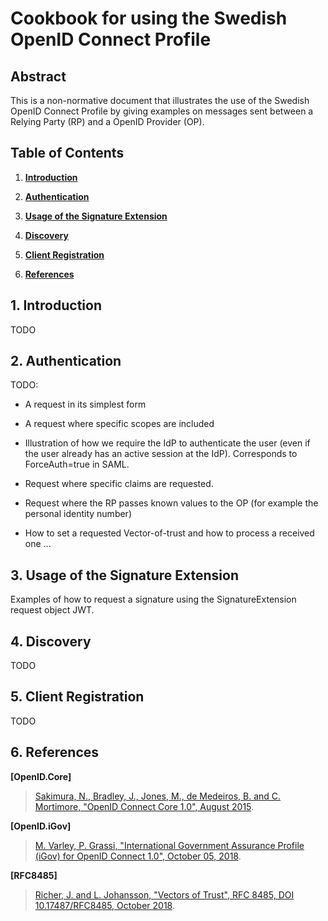 # Cookbook for using the Swedish OpenID Connect Profile

## Abstract

This is a non-normative document that illustrates the use of the Swedish OpenID Connect Profile by giving examples on messages sent between a Relying Party (RP) and a OpenID Provider (OP). 

## Table of Contents

1. [**Introduction**](#introduction)

2. [**Authentication**](#authentication)

3. [**Usage of the Signature Extension**](#usage-of-the-signature-extension)

4. [**Discovery**](#discovery)

5. [**Client Registration**](#client-registration)


6. [**References**](#references)

<a name="introduction"></a>
## 1. Introduction

TODO

<a name="authentication"></a>
## 2. Authentication

TODO: 

- A request in its simplest form

- A request where specific scopes are included

- Illustration of how we require the IdP to authenticate the user (even if the user already has an active session at the IdP). Corresponds to ForceAuth=true in SAML.

- Request where specific claims are requested.

- Request where the RP passes known values to the OP (for example the personal identity number)

- How to set a requested Vector-of-trust and how to process a received one ...

<a name="usage-of-the-signature-extension"></a>
## 3. Usage of the Signature Extension

Examples of how to request a signature using the SignatureExtension request object JWT.

<a name="discovery"></a>
## 4. Discovery

TODO

<a name="client-registration"></a>
## 5. Client Registration

TODO

<a name="normative-references"></a>
## 6. References

<a name="openid-core"></a>
**\[OpenID.Core\]**
> [Sakimura, N., Bradley, J., Jones, M., de Medeiros, B. and C. Mortimore, "OpenID Connect Core 1.0", August 2015](https://openid.net/specs/openid-connect-core-1_0.html).

<a name="openid-igov"></a>
**\[OpenID.iGov\]**
> [M. Varley, P. Grassi, "International Government Assurance Profile (iGov) for OpenID Connect 1.0", October 05, 2018](https://openid.net/specs/openid-igov-openid-connect-1_0.html).

<a name="rfc8485"></a>
**\[RFC8485\]**
> [Richer, J. and L. Johansson, "Vectors of Trust", RFC 8485, DOI 10.17487/RFC8485, October 2018](https://tools.ietf.org/html/rfc8485).



